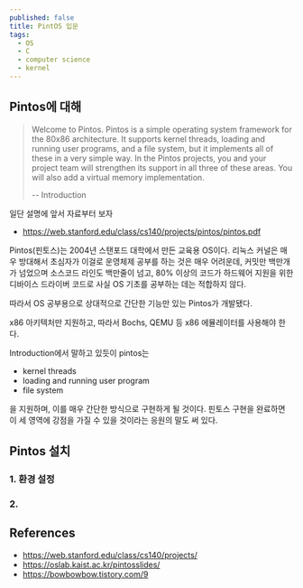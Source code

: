 ```yaml
---
published: false
title: PintOS 입문
tags:
  - OS
  - C
  - computer science
  - kernel
---
```

## Pintos에 대해

> Welcome to Pintos. Pintos is a simple operating system framework for the 80x86 architecture. It supports kernel threads, loading and running user programs, and a file system,
but it implements all of these in a very simple way. In the Pintos projects, you and your
project team will strengthen its support in all three of these areas. You will also add a
virtual memory implementation.
>
> -- Introduction

일단 설명에 앞서 자료부터 보자
- https://web.stanford.edu/class/cs140/projects/pintos/pintos.pdf

Pintos(핀토스)는 2004년 스탠포드 대학에서 만든 교육용 OS이다. 리눅스 커널은 매우 방대해서 초심자가 이걸로 운영체제 공부를 하는 것은 매우 어려운데, 커밋만 백만개가 넘었으며 소스코드 라인도 백만줄이 넘고, 80% 이상의 코드가 하드웨어 지원을 위한 디바이스 드라이버 코드로 사실 OS 기초를 공부하는 데는 적합하지 않다.

따라서 OS 공부용으로 상대적으로 간단한 기능만 있는 Pintos가 개발됐다.

x86 아키텍처만 지원하고, 따라서 Bochs, QEMU 등 x86 에뮬레이터를 사용해야 한다.

Introduction에서 말하고 있듯이 pintos는
- kernel threads
- loading and running user program
- file system

을 지원하며, 이를 매우 간단한 방식으로 구현하게 될 것이다. 핀토스 구현을 완료하면 이 세 영역에 강점을 가질 수 있을 것이라는 응원의 말도 써 있다.


## Pintos 설치

### 1. 환경 설정

### 2. 


## References
- https://web.stanford.edu/class/cs140/projects/
- https://oslab.kaist.ac.kr/pintosslides/
- https://bowbowbow.tistory.com/9
